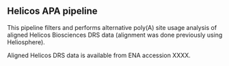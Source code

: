 ## Helicos APA pipeline

This pipeline filters and performs alternative poly(A) site usage analysis of aligned Helicos Biosciences DRS data (alignment was done previously using Heliosphere).

Aligned Helicos DRS data is available from ENA accession XXXX.